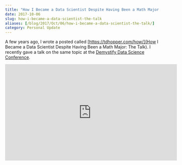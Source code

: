 ```yaml
---
title: "How I Became a Data Scientist Despite Having Been a Math Major: The Talk"
date: 2017-10-06
slug: how-i-became-a-data-scientist-the-talk
aliases: [/blog/2017/Oct/06/how-i-became-a-data-scientist-the-talk/]
category: Personal Update
---
```


A few years ago, I wrote a posted called [https://tdhopper.com/how/](How I Became a Data Scientist Despite Having Been a Math Major: The Talk). I recently gave a talk on the same topic at the [Demystify Data Science Conference](https://www.thisismetis.com/demystifying-data-science).


<iframe width="560" height="315" src="https://www.youtube.com/embed/Q_UrZ4pmKmI?rel=0" frameborder="0" allowfullscreen></iframe>